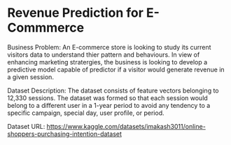 # Revenue Prediction for E-Commmerce

Business Problem: An E-commerce store is looking to study its current visitors data to understand thier pattern and behaviours. In view of enhancing marketing stratergies, the business is looking to develop a predictive model capable of predictor if a visitor would generate revenue in a given session.

Dataset Description: The dataset consists of feature vectors belonging to 12,330 sessions. The dataset was formed so that each session would belong to a different user in a 1-year period to avoid any tendency to a specific campaign, special day, user profile, or period.

Dataset URL: https://www.kaggle.com/datasets/imakash3011/online-shoppers-purchasing-intention-dataset
